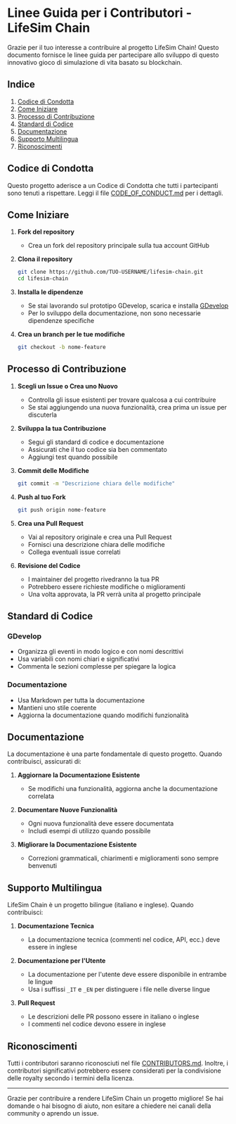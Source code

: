 # Linee Guida per i Contributori - LifeSim Chain

Grazie per il tuo interesse a contribuire al progetto LifeSim Chain! Questo documento fornisce le linee guida per partecipare allo sviluppo di questo innovativo gioco di simulazione di vita basato su blockchain.

## Indice
1. [Codice di Condotta](#codice-di-condotta)
2. [Come Iniziare](#come-iniziare)
3. [Processo di Contribuzione](#processo-di-contribuzione)
4. [Standard di Codice](#standard-di-codice)
5. [Documentazione](#documentazione)
6. [Supporto Multilingua](#supporto-multilingua)
7. [Riconoscimenti](#riconoscimenti)

## Codice di Condotta

Questo progetto aderisce a un Codice di Condotta che tutti i partecipanti sono tenuti a rispettare. Leggi il file [CODE_OF_CONDUCT.md](CODE_OF_CONDUCT.md) per i dettagli.

## Come Iniziare

1. **Fork del repository**
   - Crea un fork del repository principale sulla tua account GitHub

2. **Clona il repository**
   ```bash
   git clone https://github.com/TUO-USERNAME/lifesim-chain.git
   cd lifesim-chain
   ```

3. **Installa le dipendenze**
   - Se stai lavorando sul prototipo GDevelop, scarica e installa [GDevelop](https://gdevelop.io/)
   - Per lo sviluppo della documentazione, non sono necessarie dipendenze specifiche

4. **Crea un branch per le tue modifiche**
   ```bash
   git checkout -b nome-feature
   ```

## Processo di Contribuzione

1. **Scegli un Issue o Crea uno Nuovo**
   - Controlla gli issue esistenti per trovare qualcosa a cui contribuire
   - Se stai aggiungendo una nuova funzionalità, crea prima un issue per discuterla

2. **Sviluppa la tua Contribuzione**
   - Segui gli standard di codice e documentazione
   - Assicurati che il tuo codice sia ben commentato
   - Aggiungi test quando possibile

3. **Commit delle Modifiche**
   ```bash
   git commit -m "Descrizione chiara delle modifiche"
   ```

4. **Push al tuo Fork**
   ```bash
   git push origin nome-feature
   ```

5. **Crea una Pull Request**
   - Vai al repository originale e crea una Pull Request
   - Fornisci una descrizione chiara delle modifiche
   - Collega eventuali issue correlati

6. **Revisione del Codice**
   - I maintainer del progetto rivedranno la tua PR
   - Potrebbero essere richieste modifiche o miglioramenti
   - Una volta approvata, la PR verrà unita al progetto principale

## Standard di Codice

### GDevelop
- Organizza gli eventi in modo logico e con nomi descrittivi
- Usa variabili con nomi chiari e significativi
- Commenta le sezioni complesse per spiegare la logica

### Documentazione
- Usa Markdown per tutta la documentazione
- Mantieni uno stile coerente
- Aggiorna la documentazione quando modifichi funzionalità

## Documentazione

La documentazione è una parte fondamentale di questo progetto. Quando contribuisci, assicurati di:

1. **Aggiornare la Documentazione Esistente**
   - Se modifichi una funzionalità, aggiorna anche la documentazione correlata

2. **Documentare Nuove Funzionalità**
   - Ogni nuova funzionalità deve essere documentata
   - Includi esempi di utilizzo quando possibile

3. **Migliorare la Documentazione Esistente**
   - Correzioni grammaticali, chiarimenti e miglioramenti sono sempre benvenuti

## Supporto Multilingua

LifeSim Chain è un progetto bilingue (italiano e inglese). Quando contribuisci:

1. **Documentazione Tecnica**
   - La documentazione tecnica (commenti nel codice, API, ecc.) deve essere in inglese

2. **Documentazione per l'Utente**
   - La documentazione per l'utente deve essere disponibile in entrambe le lingue
   - Usa i suffissi `_IT` e `_EN` per distinguere i file nelle diverse lingue

3. **Pull Request**
   - Le descrizioni delle PR possono essere in italiano o inglese
   - I commenti nel codice devono essere in inglese

## Riconoscimenti

Tutti i contributori saranno riconosciuti nel file [CONTRIBUTORS.md](CONTRIBUTORS.md). Inoltre, i contributori significativi potrebbero essere considerati per la condivisione delle royalty secondo i termini della licenza.

---

Grazie per contribuire a rendere LifeSim Chain un progetto migliore! Se hai domande o hai bisogno di aiuto, non esitare a chiedere nei canali della community o aprendo un issue.
